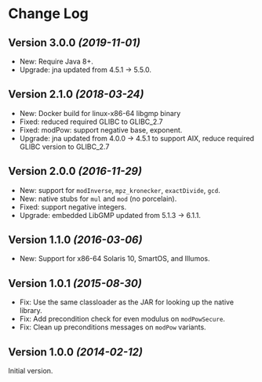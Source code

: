 Change Log
==========

Version 3.0.0 *(2019-11-01)*
----------------------------

 * New: Require Java 8+.
 * Upgrade: jna updated from 4.5.1 -> 5.5.0.


Version 2.1.0 *(2018-03-24)*
----------------------------

 * New: Docker build for linux-x86-64 libgmp binary
 * Fixed: reduced required GLIBC to GLIBC_2.7
 * Fixed: modPow: support negative base, exponent.
 * Upgrade: jna updated from 4.0.0 -> 4.5.1 to support AIX, reduce required GLIBC version to GLIBC_2.7


Version 2.0.0 *(2016-11-29)*
----------------------------

 * New: support for `modInverse`, `mpz_kronecker`, `exactDivide`, `gcd`.
 * New: native stubs for `mul` and `mod` (no porcelain).
 * Fixed: support negative integers.
 * Upgrade: embedded LibGMP updated from 5.1.3 -> 6.1.1.


Version 1.1.0 *(2016-03-06)*
----------------------------

 * New: Support for x86-64 Solaris 10, SmartOS, and Illumos.


Version 1.0.1 *(2015-08-30)*
----------------------------

 * Fix: Use the same classloader as the JAR for looking up the native library.
 * Fix: Add precondition check for even modulus on `modPowSecure`.
 * Fix: Clean up preconditions messages on `modPow` variants.


Version 1.0.0 *(2014-02-12)*
----------------------------

Initial version.
